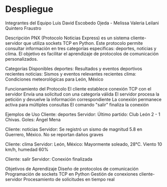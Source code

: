 # Despliegue

Integrantes del Equipo
Luis David Escobedo Ojeda - Melissa Valeria Leilani Quintero Fraustro

Descripción
PNX (Protocolo Noticias Express) es un sistema cliente-servidor que utiliza sockets TCP en Python. Este protocolo permite consultar información en tres categorías específicas: deportes, noticias y clima. El objetivo es facilitar el aprendizaje de protocolos de comunicación personalizados.

Categorías Disponibles
deportes: Resultados y eventos deportivos recientes
noticias: Sismos y eventos relevantes recientes
clima: Condiciones meteorológicas para León, México

Funcionamiento del Protocolo
El cliente establece conexión TCP con el servidor
Envía una solicitud con una categoría válida
El servidor procesa la petición y devuelve la información correspondiente
La conexión permanece activa para múltiples consultas
El comando "salir" finaliza la conexión


Ejemplos de Uso
Cliente: deportes
Servidor: Último partido: Club León 2 - 1 Chivas. Goles: Ángel Mena

Cliente: noticias
Servidor: Se registró un sismo de magnitud 5.8 en Guerrero, México. No se reportan daños graves

Cliente: clima
Servidor: León, México: Mayormente soleado, 28°C. Viento 10 km/h, humedad 60%

Cliente: salir
Servidor: Conexión finalizada

Objetivos de Aprendizaje
Diseño de protocolos de comunicación
Programación de sockets TCP en Python
Gestión de conexiones cliente-servidor
Procesamiento de solicitudes en tiempo real
